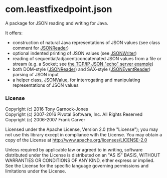 # com.leastfixedpoint.json

A package for JSON reading and writing for Java.

It offers:

 - construction of natural Java representations of JSON values (see class comment for [JSONReader][])
 - optional indented printing of JSON values (see [JSONWriter][])
 - reading of sequential/adjacent/concatenated JSON values from a file or stream (e.g. a Socket; see [the TCP/IP JSON "echo" server example][example])
 - both DOM-style ([JSONReader][]) and SAX-style ([JSONEventReader][]) parsing of JSON input
 - a helper class, [JSONValue][], for interrogating and manipulating representations of JSON values

[JSONReader]: https://tonyg.github.io/java-json-leastfixedpoint/doc/com/leastfixedpoint/json/JSONReader.html
[JSONwriter]: https://tonyg.github.io/java-json-leastfixedpoint/doc/com/leastfixedpoint/json/JSONWriter.html
[example]: https://github.com/tonyg/java-json-leastfixedpoint/tree/master/examples/com/leastfixedpoint/json/examples/JSONEchoServer.java
[JSONEventReader]: https://tonyg.github.io/java-json-leastfixedpoint/doc/com/leastfixedpoint/json/JSONEventReader.html
[JSONValue]: https://tonyg.github.io/java-json-leastfixedpoint/doc/com/leastfixedpoint/json/JSONValue.html

### License

Copyright (c) 2016 Tony Garnock-Jones  
Copyright (c) 2007-2016 Pivotal Software, Inc. All Rights Reserved  
Copyright (c) 2006-2007 Frank Carver

Licensed under the Apache License, Version 2.0 (the "License");
you may not use this library except in compliance with the License.
You may obtain a copy of the License at <http://www.apache.org/licenses/LICENSE-2.0>

Unless required by applicable law or agreed to in writing, software
distributed under the License is distributed on an "AS IS" BASIS,
WITHOUT WARRANTIES OR CONDITIONS OF ANY KIND, either express or implied.
See the License for the specific language governing permissions and
limitations under the License.
